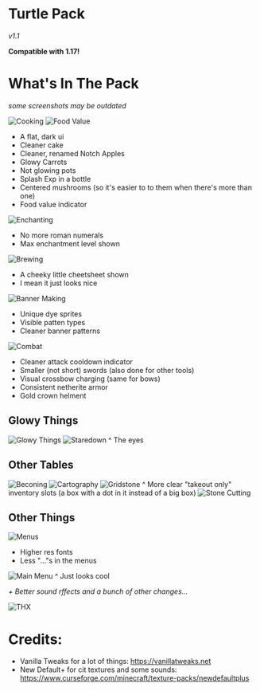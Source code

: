 # Turtle Pack

_v1.1_

**Compatible with 1.17!**

# What's In The Pack

_some screenshots may be outdated_

![Cooking](https://raw.githubusercontent.com/CiberTurtle/Turtle-Pack-1.16/main/screenshots/Cooking.png)
![Food Value](https://raw.githubusercontent.com/CiberTurtle/Turtle-Pack-1.16/main/screenshots/Food%20Value.png)

- A flat, dark ui
- Cleaner cake
- Cleaner, renamed Notch Apples
- Glowy Carrots
- Not glowing pots
- Splash Exp in a bottle
- Centered mushrooms (so it's easier to to them when there's more than one)
- Food value indicator

![Enchanting](https://raw.githubusercontent.com/CiberTurtle/Turtle-Pack-1.16/main/screenshots/Enchanting.png)

- No more roman numerals
- Max enchantment level shown

![Brewing](https://raw.githubusercontent.com/CiberTurtle/Turtle-Pack-1.16/main/screenshots/Brewing.png)

- A cheeky little cheetsheet shown
- I mean it just looks nice

![Banner Making](https://raw.githubusercontent.com/CiberTurtle/Turtle-Pack-1.16/main/screenshots/Banner%20Making.png)

- Unique dye sprites
- Visible patten types
- Cleaner banner patterns

![Combat](https://raw.githubusercontent.com/CiberTurtle/Turtle-Pack-1.16/main/screenshots/Combat.png)

- Cleaner attack cooldown indicator
- Smaller (not short) swords (also done for other tools)
- Visual crossbow charging (same for bows)
- Consistent netherite armor
- Gold crown helment

## Glowy Things

![Glowy Things](https://raw.githubusercontent.com/CiberTurtle/Turtle-Pack-1.16/main/screenshots/Glowy%20Things.png)
![Staredown](https://raw.githubusercontent.com/CiberTurtle/Turtle-Pack-1.16/main/screenshots/Staredown.png)
^ The eyes

## Other Tables

![Beconing](https://raw.githubusercontent.com/CiberTurtle/Turtle-Pack-1.16/main/screenshots/Beconing.png)
![Cartography](https://raw.githubusercontent.com/CiberTurtle/Turtle-Pack-1.16/main/screenshots/Cartography.png)
![Gridstone](https://raw.githubusercontent.com/CiberTurtle/Turtle-Pack-1.16/main/screenshots/Gridstone.png)
^ More clear "takeout only" inventory slots (a box with a dot in it instead of a big box)
![Stone Cutting](https://raw.githubusercontent.com/CiberTurtle/Turtle-Pack-1.16/main/screenshots/Stone%20Cutting.png)

## Other Things

![Menus](https://raw.githubusercontent.com/CiberTurtle/Turtle-Pack-1.16/main/screenshots/Menus.png)

- Higher res fonts
- Less "..."s in the menus

![Main Menu](https://raw.githubusercontent.com/CiberTurtle/Turtle-Pack-1.16/main/screenshots/Main%20Menu.png)
^ Just looks cool

_+ Better sound rffects and a bunch of other changes..._

![THX](https://raw.githubusercontent.com/CiberTurtle/Turtle-Pack-1.16/main/screenshots/THX.png)

# Credits:

- Vanilla Tweaks for a lot of things: https://vanillatweaks.net
- New Default+ for cit textures and some sounds: https://www.curseforge.com/minecraft/texture-packs/newdefaultplus

